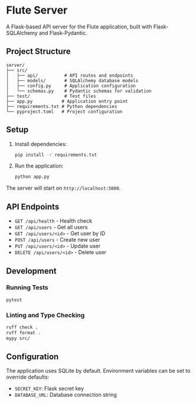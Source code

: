 # Flute Server

A Flask-based API server for the Flute application, built with Flask-SQLAlchemy and Flask-Pydantic.

## Project Structure

```
server/
├── src/
│   ├── api/          # API routes and endpoints
│   ├── models/       # SQLAlchemy database models
│   ├── config.py     # Application configuration
│   └── schemas.py    # Pydantic schemas for validation
├── test/             # Test files
├── app.py           # Application entry point
├── requirements.txt # Python dependencies
└── pyproject.toml   # Project configuration
```

## Setup

1. Install dependencies:
   ```bash
   pip install -r requirements.txt
   ```

2. Run the application:
   ```bash
   python app.py
   ```

The server will start on `http://localhost:5000`.

## API Endpoints

- `GET /api/health` - Health check
- `GET /api/users` - Get all users
- `GET /api/users/<id>` - Get user by ID
- `POST /api/users` - Create new user
- `PUT /api/users/<id>` - Update user
- `DELETE /api/users/<id>` - Delete user

## Development

### Running Tests

```bash
pytest
```

### Linting and Type Checking

```bash
ruff check .
ruff format .
mypy src/
```

## Configuration

The application uses SQLite by default. Environment variables can be set to override defaults:

- `SECRET_KEY`: Flask secret key
- `DATABASE_URL`: Database connection string
